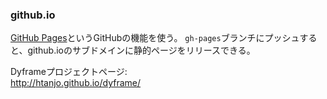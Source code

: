 ### github.io

[GitHub Pages](https://pages.github.com/)というGitHubの機能を使う。
`gh-pages`ブランチにプッシュすると、github.ioのサブドメインに静的ページをリリースできる。

Dyframeプロジェクトページ:  
<http://htanjo.github.io/dyframe/>

